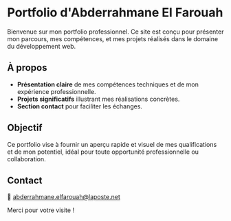 # Portfolio d'Abderrahmane El Farouah

Bienvenue sur mon portfolio professionnel. Ce site est conçu pour présenter mon parcours, mes compétences, et mes projets réalisés dans le domaine du développement web.

## À propos

- **Présentation claire** de mes compétences techniques et de mon expérience professionnelle.  
- **Projets significatifs** illustrant mes réalisations concrètes.  
- **Section contact** pour faciliter les échanges.

## Objectif

Ce portfolio vise à fournir un aperçu rapide et visuel de mes qualifications et de mon potentiel, idéal pour toute opportunité professionnelle ou collaboration.

## Contact

📧 [abderrahmane.elfarouah@laposte.net](mailto:abderrahmane.elfarouah@laposte.net)  

Merci pour votre visite !
